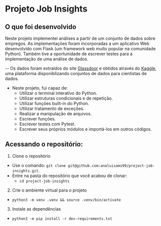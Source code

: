 # Projeto Job Insights

## O que foi desenvolvido
Neste projeto implementei análises a partir de um conjunto de dados sobre empregos. As implementações foram incorporadas a um aplicativo Web desenvolvido com Flask (um framework web muito popular na comunidade Python). Também tive a oportunidade de escrever testes para a implementação de uma análise de dados.

--  Os dados foram extraídos do site [Glassdoor](https://www.glassdoor.com.br/) e obtidos através do [Kaggle](https://www.kaggle.com/atharvap329/glassdoor-data-science-job-data), uma plataforma disponiblizando conjuntos de dados para cientistas de dados.

* Neste projeto, fui capaz de:
    - Utilizar o terminal interativo do Python.
    - Utilizar estruturas condicionais e de repetição.
    - Utilizar funções built-in do Python.
    - Utilizar tratamento de exceções.
    - Realizar a manipulação de arquivos.
    - Escrever funções.
    - Escrever testes com Pytest.
    - Escrever seus próprios módulos e importá-los em outros códigos.

## Acessando o repositório:

  1. Clone o repositório

  - Use o comando: `git clone git@github.com:analuisams99/project-job-insights.git`.
  - Entre na pasta do repositório que você acabou de clonar:
    - `cd project-job-insights`

  2. Crie o ambiente virtual para o projeto

  - `python3 -m venv .venv && source .venv/bin/activate`
  
  3. Instale as dependências

  - `python3 -m pip install -r dev-requirements.txt`
  
